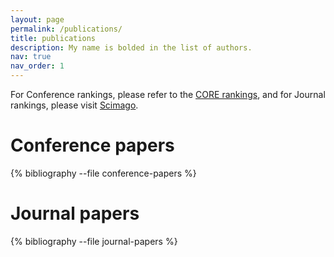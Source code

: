 ```yaml
---
layout: page
permalink: /publications/
title: publications
description: My name is bolded in the list of authors.
nav: true
nav_order: 1
---
```

For Conference rankings, please refer to the [CORE rankings](https://portal.core.edu.au/conf-ranks/), and for Journal rankings, please visit [Scimago](https://www.scimagojr.com).
<!-- _pages/publications.md -->
<div class="publications">
<h1>Conference papers</h1>
{% bibliography --file conference-papers %}
</div>

<div class="publications">
<h1>Journal papers</h1>
{% bibliography --file journal-papers %}
</div>
